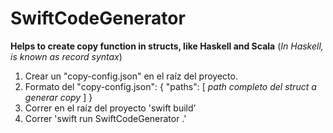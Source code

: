 # SwiftCodeGenerator

**Helps to create copy function in structs, like Haskell and Scala**
(_In Haskell, is known as record syntax_)

1. Crear un "copy-config.json" en el raíz del proyecto.
2. Formato del "copy-config.json": 
{
    "paths": [
        _path completo del struct a generar copy_
    ]
}
4. Correr en el raíz del proyecto 'swift build'
5. Correr 'swift run SwiftCodeGenerator .'
